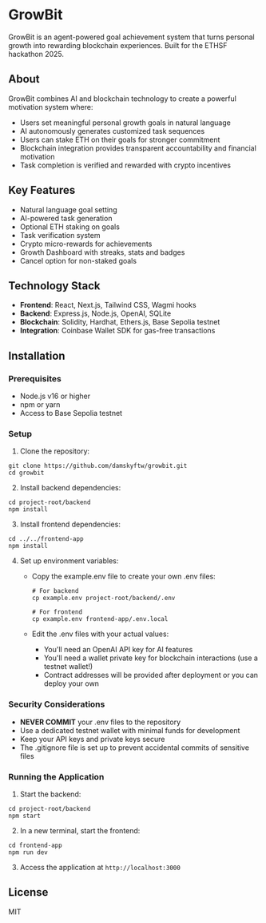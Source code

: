 # GrowBit

GrowBit is an agent-powered goal achievement system that turns personal growth into rewarding blockchain experiences. Built for the ETHSF hackathon 2025.

## About

GrowBit combines AI and blockchain technology to create a powerful motivation system where:
- Users set meaningful personal growth goals in natural language
- AI autonomously generates customized task sequences
- Users can stake ETH on their goals for stronger commitment
- Blockchain integration provides transparent accountability and financial motivation
- Task completion is verified and rewarded with crypto incentives

## Key Features

- Natural language goal setting
- AI-powered task generation
- Optional ETH staking on goals
- Task verification system
- Crypto micro-rewards for achievements
- Growth Dashboard with streaks, stats and badges
- Cancel option for non-staked goals

## Technology Stack

- **Frontend**: React, Next.js, Tailwind CSS, Wagmi hooks
- **Backend**: Express.js, Node.js, OpenAI, SQLite
- **Blockchain**: Solidity, Hardhat, Ethers.js, Base Sepolia testnet
- **Integration**: Coinbase Wallet SDK for gas-free transactions

## Installation

### Prerequisites
- Node.js v16 or higher
- npm or yarn
- Access to Base Sepolia testnet

### Setup

1. Clone the repository:
```
git clone https://github.com/damskyftw/growbit.git
cd growbit
```

2. Install backend dependencies:
```
cd project-root/backend
npm install
```

3. Install frontend dependencies:
```
cd ../../frontend-app
npm install
```

4. Set up environment variables:
   - Copy the example.env file to create your own .env files:
     ```
     # For backend
     cp example.env project-root/backend/.env
     
     # For frontend
     cp example.env frontend-app/.env.local
     ```
   
   - Edit the .env files with your actual values:
     - You'll need an OpenAI API key for AI features
     - You'll need a wallet private key for blockchain interactions (use a testnet wallet!)
     - Contract addresses will be provided after deployment or you can deploy your own

### Security Considerations

- **NEVER COMMIT** your .env files to the repository
- Use a dedicated testnet wallet with minimal funds for development
- Keep your API keys and private keys secure
- The .gitignore file is set up to prevent accidental commits of sensitive files

### Running the Application

1. Start the backend:
```
cd project-root/backend
npm start
```

2. In a new terminal, start the frontend:
```
cd frontend-app
npm run dev
```

3. Access the application at `http://localhost:3000`

## License

MIT

